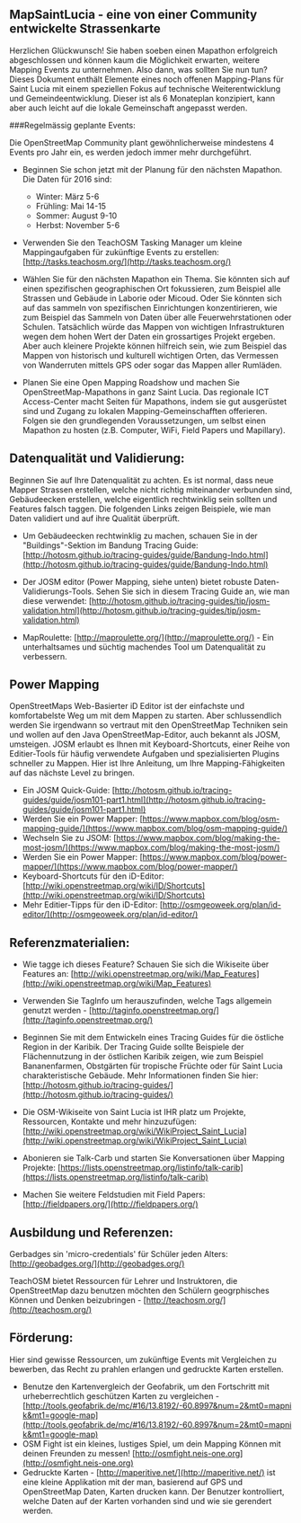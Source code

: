 

## MapSaintLucia - eine von einer Community entwickelte Strassenkarte

Herzlichen Glückwunsch! Sie haben soeben einen Mapathon erfolgreich abgeschlossen und können kaum die Möglichkeit erwarten, weitere Mapping Events zu unternehmen. Also dann, was sollten Sie nun tun? Dieses Dokument enthält Elemente eines noch offenen Mapping-Plans für Saint Lucia mit einem speziellen Fokus auf technische Weiterentwicklung und Gemeindeentwicklung. Dieser ist als 6 Monateplan konzipiert, kann aber auch leicht auf die lokale Gemeinschaft angepasst werden.

###Regelmässig geplante Events:

Die OpenStreetMap Community plant gewöhnlicherweise mindestens 4 Events pro Jahr ein, es werden jedoch immer mehr durchgeführt.

- Beginnen Sie schon jetzt mit der Planung für den nächsten Mapathon. Die Daten für 2016 sind:
	- Winter: März 5-6
	- Frühling: Mai 14-15
	- Sommer: August 9-10
	- Herbst: November 5-6

- Verwenden Sie den TeachOSM Tasking Manager um kleine Mappingaufgaben für zukünftige Events zu erstellen: [http://tasks.teachosm.org/](http://tasks.teachosm.org/)
- Wählen Sie für den nächsten Mapathon ein Thema. Sie könnten sich auf einen spezifischen geographischen Ort fokussieren, zum Beispiel alle Strassen und Gebäude in Laborie oder Micoud. Oder Sie könnten sich auf das sammeln von spezifischen Einrichtungen konzentirieren, wie zum Beispiel das Sammeln von Daten über alle Feuerwehrstationen oder Schulen. Tatsächlich würde das Mappen von wichtigen Infrastrukturen wegen dem hohen Wert der Daten ein grossartiges Projekt ergeben. Aber auch kleinere Projekte können hilfreich sein, wie zum Beispiel das Mappen von historisch und kulturell wichtigen Orten, das Vermessen von Wanderruten mittels GPS oder sogar das Mappen aller Rumläden.
- Planen Sie eine Open Mapping Roadshow und machen Sie OpenStreetMap-Mapathons in ganz Saint Lucia. Das regionale ICT Access-Center macht Seiten für Mapathons, indem sie gut ausgerüstet sind und Zugang zu lokalen Mapping-Gemeinschafften offerieren. Folgen sie den grundlegenden Voraussetzungen, um selbst einen Mapathon zu hosten (z.B. Computer, WiFi, Field Papers und Mapillary).


## Datenqualität und Validierung:

Beginnen Sie auf Ihre Datenqualität zu achten. Es ist normal, dass neue Mapper Strassen erstellen, welche nicht richtig miteinander verbunden sind, Gebäudeecken erstellen, welche eigentlich rechtwinklig sein sollten und Features falsch taggen. Die folgenden Links zeigen Beispiele, wie man Daten validiert und auf ihre Qualität überprüft.

- Um Gebäudeecken rechtwinklig zu machen, schauen Sie in der "Buildings"-Sektion im Bandung Tracing Guide: [http://hotosm.github.io/tracing-guides/guide/Bandung-Indo.html](http://hotosm.github.io/tracing-guides/guide/Bandung-Indo.html)

- Der JOSM editor (Power Mapping, siehe unten) bietet robuste Daten-Validierungs-Tools. Sehen Sie sich in diesem Tracing Guide an, wie man diese verwendet: [http://hotosm.github.io/tracing-guides/tip/josm-validation.html](http://hotosm.github.io/tracing-guides/tip/josm-validation.html)
- MapRoulette: [http://maproulette.org/](http://maproulette.org/) - Ein unterhaltsames und süchtig machendes Tool um Datenqualität zu verbessern.


## Power Mapping

OpenStreetMaps Web-Basierter iD Editor ist der einfachste und komfortabelste Weg um mit dem Mappen zu starten. Aber schlussendlich werden Sie irgendwann so vertraut mit den OpenStreetMap Techniken sein und wollen auf den Java OpenStreetMap-Editor, auch bekannt als JOSM, umsteigen. JOSM erlaubt es Ihnen mit Keyboard-Shortcuts, einer Reihe von Editier-Tools für häufig verwendete Aufgaben und spezialisierten Plugins schneller zu Mappen. Hier ist Ihre Anleitung, um Ihre Mapping-Fähigkeiten auf das nächste Level zu bringen.

- Ein JOSM Quick-Guide: [http://hotosm.github.io/tracing-guides/guide/josm101-part1.html](http://hotosm.github.io/tracing-guides/guide/josm101-part1.html)
- Werden Sie ein Power Mapper: [https://www.mapbox.com/blog/osm-mapping-guide/](https://www.mapbox.com/blog/osm-mapping-guide/)
- Wechseln Sie zu JSOM: [https://www.mapbox.com/blog/making-the-most-josm/](https://www.mapbox.com/blog/making-the-most-josm/)
- Werden Sie ein Power Mapper: [https://www.mapbox.com/blog/power-mapper/](https://www.mapbox.com/blog/power-mapper/)
- Keyboard-Shortcuts für den iD-Editor: [http://wiki.openstreetmap.org/wiki/ID/Shortcuts](http://wiki.openstreetmap.org/wiki/ID/Shortcuts)
- Mehr Editier-Tipps für den iD-Editor: [http://osmgeoweek.org/plan/id-editor/](http://osmgeoweek.org/plan/id-editor/)


## Referenzmaterialien:

- Wie tagge ich dieses Feature? Schauen Sie sich die Wikiseite über Features an: [http://wiki.openstreetmap.org/wiki/Map_Features](http://wiki.openstreetmap.org/wiki/Map_Features)
- Verwenden Sie TagInfo um herauszufinden, welche Tags allgemein genutzt werden - [http://taginfo.openstreetmap.org/](http://taginfo.openstreetmap.org/)

- Beginnen Sie mit dem Entwickeln eines Tracing Guides für die östliche Region in der Karibik. Der Tracing Guide sollte Beispiele der Flächennutzung in der östlichen Karibik zeigen, wie zum Beispiel Bananenfarmen, Obstgärten für tropische Früchte oder für Saint Lucia charakteristische Gebäude. Mehr Informationen finden Sie hier: [http://hotosm.github.io/tracing-guides/](http://hotosm.github.io/tracing-guides/)
- Die OSM-Wikiseite von Saint Lucia ist IHR platz um Projekte, Ressourcen, Kontakte und mehr hinzuzufügen: [http://wiki.openstreetmap.org/wiki/WikiProject_Saint_Lucia](http://wiki.openstreetmap.org/wiki/WikiProject_Saint_Lucia)
- Abonieren sie Talk-Carb und starten Sie Konversationen über Mapping Projekte: [https://lists.openstreetmap.org/listinfo/talk-carib](https://lists.openstreetmap.org/listinfo/talk-carib)
- Machen Sie weitere Feldstudien mit Field Papers: [http://fieldpapers.org/](http://fieldpapers.org/)


## Ausbildung und Referenzen:

Gerbadges sin 'micro-credentials' für Schüler jeden Alters: [http://geobadges.org/](http://geobadges.org/)

TeachOSM bietet Ressourcen für Lehrer und Instruktoren, die OpenStreetMap dazu benutzen möchten den Schülern geogrphisches Können und Denken beizubringen - [http://teachosm.org/](http://teachosm.org/)



## Förderung:

Hier sind gewisse Ressourcen, um zukünftige Events mit Vergleichen zu bewerben, das Recht zu prahlen erlangen und gedruckte Karten erstellen.

- Benutze den Kartenvergleich der Geofabrik, um den Fortschritt mit urheberrechtlich geschützen Karten zu vergleichen - [http://tools.geofabrik.de/mc/#16/13.8192/-60.8997&num=2&mt0=mapnik&mt1=google-map](http://tools.geofabrik.de/mc/#16/13.8192/-60.8997&num=2&mt0=mapnik&mt1=google-map)
- OSM Fight ist ein kleines, lustiges Spiel, um dein Mapping Können mit deinen Freunden zu messen!  [http://osmfight.neis-one.org](http://osmfight.neis-one.org)
- Gedruckte Karten - [http://maperitive.net/](http://maperitive.net/) ist eine kleine Applikation mit der man, basierend auf GPS und OpenStreetMap Daten, Karten drucken kann. Der Benutzer kontrolliert, welche Daten auf der Karten vorhanden sind und wie sie gerendert werden.
